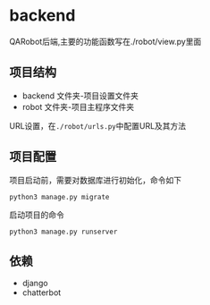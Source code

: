 # backend

QARobot后端,主要的功能函数写在./robot/view.py里面

## 项目结构

* backend 文件夹-项目设置文件夹  
* robot 文件夹-项目主程序文件夹

URL设置，在`./robot/urls.py`中配置URL及其方法

## 项目配置

项目启动前，需要对数据库进行初始化，命令如下

```shell
python3 manage.py migrate
```

启动项目的命令
```shell
python3 manage.py runserver
```

## 依赖

* django
* chatterbot
